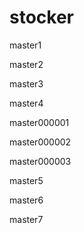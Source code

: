 # stocker

master1

master2

master3

master4

master000001

master000002

master000003

master5

master6

master7

